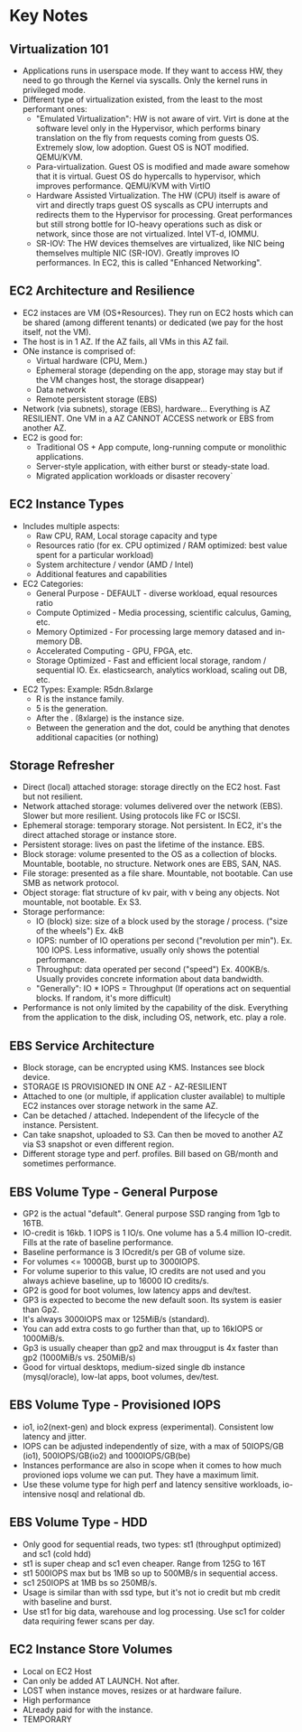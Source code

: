 # Key Notes

## Virtualization 101

* Applications runs in userspace mode. If they want to access HW, they need to go through the Kernel via syscalls. Only the kernel runs in privileged mode.
* Different type of virtualization existed, from the least to the most performant ones:
    - "Emulated Virtualization": HW is not aware of virt. Virt is done at the software level only in the Hypervisor, which performs binary translation on the fly from requests coming from guests OS. Extremely slow, low adoption. Guest OS is NOT modified. QEMU/KVM.
    - Para-virtualization. Guest OS is modified and made aware somehow that it is virtual. Guest OS do hypercalls to hypervisor, which improves performance. QEMU/KVM with VirtIO
    - Hardware Assisted Virtualization. The HW (CPU) itself is aware of virt and directly traps guest OS syscalls as CPU interrupts and redirects them to the Hypervisor for processing. Great performances but still strong bottle for IO-heavy operations such as disk or network, since those are not virtualized. Intel VT-d, IOMMU.
    - SR-IOV: The HW devices themselves are virtualized, like NIC being themselves multiple NIC (SR-IOV). Greatly improves IO performances. In EC2, this is called "Enhanced Networking".

## EC2 Architecture and Resilience

* EC2 instaces are VM (OS+Resources). They run on EC2 hosts which can be shared (among different tenants) or dedicated (we pay for the host itself, not the VM).
* The host is in 1 AZ. If the AZ fails, all VMs in this AZ fail.
* ONe instance is comprised of:
    - Virtual hardware (CPU, Mem.)
    - Ephemeral storage (depending on the app, storage may stay but if the VM changes host, the storage disappear)
    - Data network
    - Remote persistent storage (EBS)
* Network (via subnets), storage (EBS), hardware... Everything is AZ RESILIENT. One VM in a AZ CANNOT ACCESS network or EBS from another AZ.
* EC2 is good for:
    - Traditional OS + App compute, long-running compute or monolithic applications.
    - Server-style application, with either burst or steady-state load.
    - Migrated application workloads or disaster recovery`

## EC2 Instance Types

* Includes multiple aspects:
    - Raw CPU, RAM, Local storage capacity and type
    - Resources ratio (for ex. CPU optimized / RAM optimized: best value spent for a particular workload)
    - System architecture / vendor (AMD / Intel)
    - Additional features and capabilities
* EC2 Categories:
    - General Purpose - DEFAULT - diverse workload, equal resources ratio
    - Compute Optimized - Media processing, scientific calculus, Gaming, etc.
    - Memory Optimized - For processing large memory datased and in-memory DB.
    - Accelerated Computing - GPU, FPGA, etc.
    - Storage Optimized - Fast and efficient local storage, random / sequential IO. Ex. elasticsearch, analytics workload, scaling out DB, etc.
* EC2 Types: Example: R5dn.8xlarge
    - R is the instance family.
    - 5 is the generation.
    - After the . (8xlarge) is the instance size.
    - Between the generation and the dot, could be anything that denotes additional capacities (or nothing)

## Storage Refresher

* Direct (local) attached storage: storage directly on the EC2 host. Fast but not resilient.
* Network attached storage: volumes delivered over the network (EBS). Slower but more resilient. Using protocols like FC or ISCSI.
* Ephemeral storage: temporary storage. Not persistent. In EC2, it's the direct attached storage or instance store.
* Persistent storage: lives on past the lifetime of the instance. EBS.
* Block storage: volume presented to the OS as a collection of blocks. Mountable, bootable, no structure. Network ones are EBS, SAN, NAS.
* File storage: presented as a file share. Mountable, not bootable. Can use SMB as network protocol.
* Object storage: flat structure of kv pair, with v being any objects. Not mountable, not bootable. Ex S3.
* Storage performance:
    - IO (block) size: size of a block used by the storage / process. ("size of the wheels") Ex. 4kB
    - IOPS: number of IO operations per second ("revolution per min"). Ex. 100 IOPS. Less informative, usually only shows the potential performance.
    - Throughput: data operated per second ("speed") Ex. 400KB/s. Usually provides concrete information about data bandwidth.
    - "Generally": IO * IOPS = Throughput (If operations act on sequential blocks. If random, it's more difficult)
* Performance is not only limited by the capability of the disk. Everything from the application to the disk, including OS, network, etc. play a role.

## EBS Service Architecture

* Block storage, can be encrypted using KMS. Instances see block device.
* STORAGE IS PROVISIONED IN ONE AZ - AZ-RESILIENT
* Attached to one (or multiple, if application cluster available) to multiple EC2 instances over storage network in the same AZ.
* Can be detached / attached. Independent of the lifecycle of the instance. Persistent.
* Can take snapshot, uploaded to S3. Can then be moved to another AZ via S3 snapshot or even different region.
* Different storage type and perf. profiles. Bill based on GB/month and sometimes performance.

## EBS Volume Type - General Purpose

* GP2 is the actual "default". General purpose SSD ranging from 1gb to 16TB. 
* IO-credit is 16kb. 1 IOPS is 1 IO/s. One volume has a 5.4 million IO-credit. Fills at the rate of baseline performance.
* Baseline performance is 3 IOcredit/s per GB of volume size.
* For volumes <= 1000GB, burst up to 3000IOPS.
* For volume superior to this value, IO credits are not used and you always achieve baseline, up to 16000 IO credits/s.
* GP2 is good for boot volumes, low latency apps and dev/test.
* GP3 is expected to become the new default soon. Its system is easier than Gp2.
* It's always 3000IOPS max or 125MiB/s (standard).
* You can add extra costs to go further than that, up to 16kIOPS or 1000MiB/s.
* Gp3 is usually cheaper than gp2 and max througput is 4x faster than gp2 (1000MiB/s vs. 250MiB/s)
* Good for virtual desktops, medium-sized single db instance (mysql/oracle), low-lat apps, boot volumes, dev/test.

## EBS Volume Type - Provisioned IOPS

* io1, io2(next-gen) and block express (experimental). Consistent low latency and jitter.
* IOPS can be adjusted independently of size, with a max of 50IOPS/GB (io1), 500IOPS/GB(io2) and 1000IOPS/GB(be)
* Instances performance are also in scope when it comes to how much provioned iops volume we can put. They have a maximum limit.
* Use these volume type for high perf and latency sensitive workloads, io-intensive nosql and relational db.

## EBS Volume Type - HDD

* Only good for sequential reads, two types: st1 (throughput optimized) and sc1 (cold hdd)
* st1 is super cheap and sc1 even cheaper. Range from 125G to 16T
* st1 500IOPS max but bs 1MB so up to 500MB/s in sequential access.
* sc1 250IOPS at 1MB bs so 250MB/s.
* Usage is similar than with ssd type, but it's not io credit but mb credit with baseline and burst.
* Use st1 for big data, warehouse and log processing. Use sc1 for colder data requiring fewer scans per day.

## EC2 Instance Store Volumes

* Local on EC2 Host
* Can only be added AT LAUNCH. Not after.
* LOST when instance moves, resizes or at hardware failure.
* High performance
* ALready paid for with the instance.
* TEMPORARY